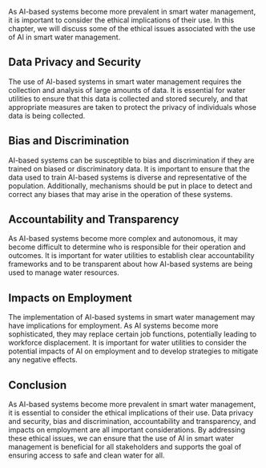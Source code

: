 
As AI-based systems become more prevalent in smart water management, it is important to consider the ethical implications of their use. In this chapter, we will discuss some of the ethical issues associated with the use of AI in smart water management.

Data Privacy and Security
-------------------------

The use of AI-based systems in smart water management requires the collection and analysis of large amounts of data. It is essential for water utilities to ensure that this data is collected and stored securely, and that appropriate measures are taken to protect the privacy of individuals whose data is being collected.

Bias and Discrimination
-----------------------

AI-based systems can be susceptible to bias and discrimination if they are trained on biased or discriminatory data. It is important to ensure that the data used to train AI-based systems is diverse and representative of the population. Additionally, mechanisms should be put in place to detect and correct any biases that may arise in the operation of these systems.

Accountability and Transparency
-------------------------------

As AI-based systems become more complex and autonomous, it may become difficult to determine who is responsible for their operation and outcomes. It is important for water utilities to establish clear accountability frameworks and to be transparent about how AI-based systems are being used to manage water resources.

Impacts on Employment
---------------------

The implementation of AI-based systems in smart water management may have implications for employment. As AI systems become more sophisticated, they may replace certain job functions, potentially leading to workforce displacement. It is important for water utilities to consider the potential impacts of AI on employment and to develop strategies to mitigate any negative effects.

Conclusion
----------

As AI-based systems become more prevalent in smart water management, it is essential to consider the ethical implications of their use. Data privacy and security, bias and discrimination, accountability and transparency, and impacts on employment are all important considerations. By addressing these ethical issues, we can ensure that the use of AI in smart water management is beneficial for all stakeholders and supports the goal of ensuring access to safe and clean water for all.
